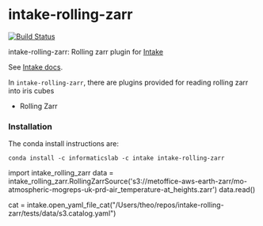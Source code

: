 # intake-rolling-zarr

[![Build Status](https://travis-ci.com/informatics-lab/intake-rolling-zarr.svg?branch=master)](https://travis-ci.com/informatics-lab/intake-rolling-zarr)

intake-rolling-zarr: Rolling zarr plugin for [Intake](https://github.com/intake/intake)

See [Intake docs](https://intake.readthedocs.io/en/latest/overview.html).

In `intake-rolling-zarr`, there are plugins provided for reading rolling zarr into iris cubes
  - Rolling Zarr

### Installation

The conda install instructions are:

```
conda install -c informaticslab -c intake intake-rolling-zarr
```



import intake_rolling_zarr
data = intake_rolling_zarr.RollingZarrSource('s3://metoffice-aws-earth-zarr/mo-atmospheric-mogreps-uk-prd-air_temperature-at_heights.zarr')
data.read()

cat = intake.open_yaml_file_cat("/Users/theo/repos/intake-rolling-zarr/tests/data/s3.catalog.yaml")


